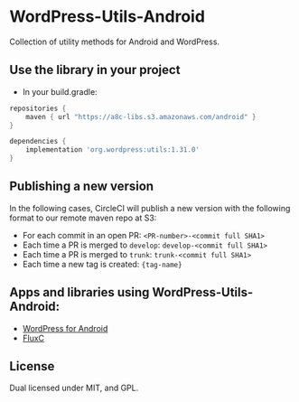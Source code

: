 # WordPress-Utils-Android

Collection of utility methods for Android and WordPress.

## Use the library in your project

* In your build.gradle:
```groovy
repositories {
    maven { url "https://a8c-libs.s3.amazonaws.com/android" }
}

dependencies {
    implementation 'org.wordpress:utils:1.31.0'
}
```

## Publishing a new version

In the following cases, CircleCI will publish a new version with the following format to our remote maven repo at S3:

* For each commit in an open PR: `<PR-number>-<commit full SHA1>`
* Each time a PR is merged to `develop`: `develop-<commit full SHA1>`
* Each time a PR is merged to `trunk`: `trunk-<commit full SHA1>`
* Each time a new tag is created: `{tag-name}`

## Apps and libraries using WordPress-Utils-Android:

- [WordPress for Android][2]
- [FluxC][3]

## License
Dual licensed under MIT, and GPL.

[1]: https://github.com/wordpress-mobile/WordPress-Utils-Android/blob/a9fbe8e6597d44055ec2180dbf45aecbfc332a20/WordPressUtils/build.gradle#L37
[2]: https://github.com/wordpress-mobile/WordPress-Android
[3]: https://github.com/wordpress-mobile/WordPress-FluxC-Android
